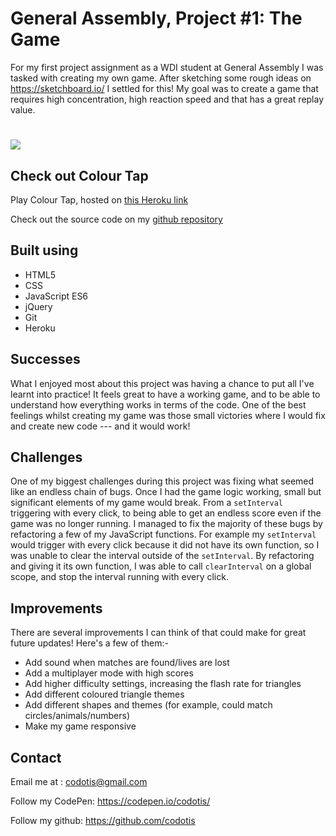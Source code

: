 # General Assembly, Project #1: The Game

For my first project assignment as a WDI student at General Assembly I was tasked with creating my own game. After sketching some rough ideas on <https://sketchboard.io/> I settled for this! My goal was to create a game that requires high concentration, high reaction speed and that has a great replay value.

# ![](https://i.imgur.com/y5gQWoU.jpg)



## Check out Colour Tap

Play Colour Tap, hosted on [this Heroku link](https://shrouded-everglades-90472.herokuapp.com/)

Check out the source code on my [github repository](https://github.com/codotis/wdi-first-project)

## Built using
* HTML5  
* CSS  
* JavaScript ES6  
* jQuery  
* Git  
* Heroku

## Successes
What I enjoyed most about this project was having a chance to put all I've learnt into practice! It feels great to have a working game, and to be able to understand how everything works in terms of the code. One of the best feelings whilst creating my game was those small victories where I would fix and create new code --- and it would work!

## Challenges
One of my biggest challenges during this project was fixing what seemed like an endless chain of bugs. Once I had the game logic working, small but significant elements of my game would break. From a `setInterval` triggering with every click, to being able to get an endless score even if the game was no longer running. I managed to fix the majority of these bugs by refactoring a few of my JavaScript functions. For example my `setInterval` would trigger with every click because it did not have its own function, so I was unable to clear the interval outside of the `setInterval`. By refactoring and giving it its own function, I was able to call `clearInterval` on a global scope, and stop the interval running with every click. 


## Improvements
There are several improvements I can think of that could make for great future updates! Here's a few of them:-

* Add sound when matches are found/lives are lost
* Add a multiplayer mode with high scores
* Add higher difficulty settings, increasing the flash rate for triangles
* Add different coloured triangle themes
* Add different shapes and themes (for example, could match circles/animals/numbers)
* Make my game responsive

## Contact
Email me at : <codotis@gmail.com>  

Follow my CodePen: <https://codepen.io/codotis/>

Follow my github: <https://github.com/codotis>